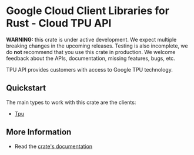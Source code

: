 # Google Cloud Client Libraries for Rust - Cloud TPU API

<!-- Code generated by sidekick. DO NOT EDIT. -->

**WARNING:** this crate is under active development. We expect multiple breaking
changes in the upcoming releases. Testing is also incomplete, we do **not**
recommend that you use this crate in production. We welcome feedback about the
APIs, documentation, missing features, bugs, etc.

TPU API provides customers with access to Google TPU technology.

## Quickstart

The main types to work with this crate are the clients:

* [Tpu](https://docs.rs/google-cloud-tpu-v2/latest/google_cloud_tpu_v2/client/struct.Tpu.html)

## More Information

* Read the [crate's documentation](https://docs.rs/google-cloud-tpu-v2/latest/google-cloud-tpu-v2)
